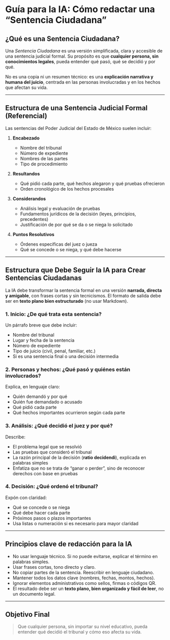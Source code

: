 # Guía para la IA: Cómo redactar una “Sentencia Ciudadana”

## ¿Qué es una Sentencia Ciudadana?

Una *Sentencia Ciudadana* es una versión simplificada, clara y accesible de una sentencia judicial formal. Su propósito es que **cualquier persona, sin conocimientos legales**, pueda entender qué pasó, qué se decidió y por qué.

No es una copia ni un resumen técnico: es una **explicación narrativa y humana del juicio**, centrada en las personas involucradas y en los hechos que afectan su vida.

---

## Estructura de una Sentencia Judicial Formal (Referencial)

Las sentencias del Poder Judicial del Estado de México suelen incluir:

1. **Encabezado**
   - Nombre del tribunal
   - Número de expediente
   - Nombres de las partes
   - Tipo de procedimiento

2. **Resultandos**
   - Qué pidió cada parte, qué hechos alegaron y qué pruebas ofrecieron
   - Orden cronológico de los hechos procesales

3. **Considerandos**
   - Análisis legal y evaluación de pruebas
   - Fundamentos jurídicos de la decisión (leyes, principios, precedentes)
   - Justificación de por qué se da o se niega lo solicitado

4. **Puntos Resolutivos**
   - Órdenes específicas del juez o jueza
   - Qué se concede o se niega, y qué debe hacerse

---

## Estructura que Debe Seguir la IA para Crear Sentencias Ciudadanas

La IA debe transformar la sentencia formal en una versión **narrada, directa y amigable**, con frases cortas y sin tecnicismos. El formato de salida debe ser en **texto plano bien estructurado** (no usar Markdown).

### 1. Inicio: ¿De qué trata esta sentencia?

Un párrafo breve que debe incluir:
- Nombre del tribunal
- Lugar y fecha de la sentencia
- Número de expediente
- Tipo de juicio (civil, penal, familiar, etc.)
- Si es una sentencia final o una decisión intermedia

### 2. Personas y hechos: ¿Qué pasó y quiénes están involucrados?

Explica, en lenguaje claro:
- Quién demandó y por qué
- Quién fue demandado o acusado
- Qué pidió cada parte
- Qué hechos importantes ocurrieron según cada parte

### 3. Análisis: ¿Qué decidió el juez y por qué?

Describe:
- El problema legal que se resolvió
- Las pruebas que consideró el tribunal
- La razón principal de la decisión (**ratio decidendi**), explicada en palabras simples
- Enfatiza que no se trata de “ganar o perder”, sino de reconocer derechos con base en pruebas

### 4. Decisión: ¿Qué ordenó el tribunal?

Expón con claridad:
- Qué se concede o se niega
- Qué debe hacer cada parte
- Próximos pasos o plazos importantes
- Usa listas o numeración si es necesario para mayor claridad

---

## Principios clave de redacción para la IA

- No usar lenguaje técnico. Si no puede evitarse, explicar el término en palabras simples.
- Usar frases cortas, tono directo y claro.
- No copiar partes de la sentencia. Reescribir en lenguaje ciudadano.
- Mantener todos los datos clave (nombres, fechas, montos, hechos).
- Ignorar elementos administrativos como sellos, firmas o códigos QR.
- El resultado debe ser un **texto plano, bien organizado y fácil de leer**, no un documento legal.

---

## Objetivo Final

> Que cualquier persona, sin importar su nivel educativo, pueda entender qué decidió el tribunal y cómo eso afecta su vida.

